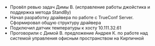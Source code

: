 * Провёл ревью задач Димы В. (исправление работы джойстика и поддержка метода StandBy)
* Начал разработку драйвера по работе с TrueConf Server. Сформировал общую структуру драйвера
* Подключил датчик температуры к хосту 10.111.32.61
* Проговорили с Димой В. предложение Андрея К. по работе над системой управления офисным пространством на Кирпичной
